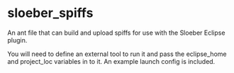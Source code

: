 # sloeber_spiffs
An ant file that can build and upload spiffs for use with the Sloeber Eclipse plugin.

You will need to define an external tool to run it and pass the eclipse_home and project_loc variables in to it. An example launch config is included.
